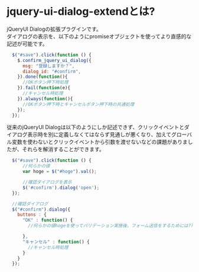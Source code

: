 # jquery-ui-dialog-extendとは?
jQueryUI Dialogの拡張プラグインです。  
ダイアログの表示を、以下のようにpromiseオブジェクトを使ってより直感的な記述が可能です。

```js
  $("#save").click(function () {
    $.confirm_jquery_ui_dialog({
      msg: "登録しますか？",
      dialog_id: "#confirm",
    }).done(function(){
      //OKボタン押下時処理
    }).fail(function(e){
      //キャンセル時処理
    }).always(function(){
      //OKボタン押下時とキャンセルボタン押下時の共通処理
    });
  });
```

従来のjQueryUI Dialogは以下のようにしか記述できず、クリックイベントとダイアログ表示時を別に定義しなくてはならず見通しが悪くなり、加えてグローバル変数を使わないとクリックイベントから引数を渡せないなどの課題がありましたが、それらを解消することができます。
```js
  $("#save").click(function () {
      //何らかの値
      var hoge = $("#hoge").val();

      //確認ダイアログを表示
      $('#confirm').dialog('open');
  });

  //確認ダイアログ
  $("#confirm").dialog({
    buttons : {
      "OK" : function() {
        //何らかの値hogeを使ってバリデーション実施後、フォーム送信をするためには??

      },
      "キャンセル" : function() {
        //キャンセル時処理
      }
    }
  });
```